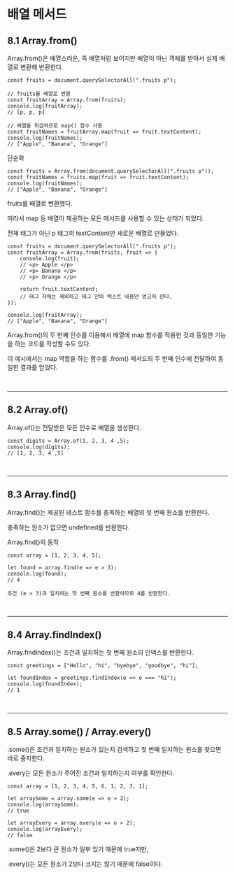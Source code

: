 # 배열 메서드

## 8.1 Array.from()

Array.from()은 배열스러운, 즉 배열처럼 보이지만 배열이 아닌 객체를 받아서 실제 배열로 변환해 반환한다.

```
const fruits = document.querySelectorAll(".fruits p");

// fruits를 배열로 변환
const fruitArray = Array.from(fruits);
console.log(fruitArray);
// [p, p, p]

// 배열을 취급하므로 map() 함수 사용
const fruitNames = fruitArray.map(fruit => fruit.textContent);
console.log(fruitNames);
// ["Apple", "Banana", "Orange"]
```

단순화
```
const fruits = Array.from(document.querySelectorAll(".fruits p"));
const fruitNames = fruits.map(fruit => fruit.textContent);
console.log(fruitNames);
// ["Apple", "Banana", "Orange"]
```

fruits를 배열로 변환했다.

따라서 map 등 배열이 제공하는 모든 메서드를 사용할 수 있는 상태가 되었다.

전체 태그가 아닌 p 태그의 textContent만 새로운 배열로 만들었다.

```
const fruits = document.querySelectorAll(".fruits p");
const fruitArray = Array.from(fruits, fruit => {
    console.log(fruit);
    // <p> Apple </p>
    // <p> Banana </p>
    // <p> Orange </p>

    return fruit.textContent;
    // 태그 자체는 제외하고 태그 안의 텍스트 내용만 얻고자 한다.
});

console.log(fruitArray);
// ["Apple", "Banana", "Orange"]
```

Array.from()의 두 번째 인수를 이용해서 배열에 map 함수를 적용헌 것과 동일한 기능을 하는 코드를 작성할 수도 있다.

이 예시에서는 map 역할을 하는 함수를 .from() 메서드의 두 번째 인수에 전달하여 동일한 결과를 얻었다.

<br>

---

## 8.2 Array.of()

Array.of()는 전달받은 모든 인수로 배열을 생성한다.

```
const digits = Array.of(1, 2, 3, 4 ,5);
console.log(digits);
// [1, 2, 3, 4 ,5]
```

<br>

---

## 8.3 Array.find()

Array.find()는 제공된 테스트 함수를 충족하는 배열의 첫 번째 원소를 반환한다.

충족하는 원소가 없으면 undefined를 반환한다.

Array.find()의 동작
```
const array = [1, 2, 3, 4, 5];

let found = array.find(e => e > 3);
console.log(found);
// 4
```

`조건 (e > 3)과 일치하는 첫 번째 원소를 반환하므로 4를 반환한다.`

<br>

---

## 8.4 Array.findIndex()

Array.findIndex()는 조건과 일치하는 첫 번째 원소의 인덱스를 반환한다.

```
const greetings = ["Hello", "hi", "byebye", "goodbye", "hi"];

let foundIndex = greetings.findIndex(e => e === "hi");
console.log(foundIndex);
// 1
```

<br>

---
## 8.5 Array.some() / Array.every()

.some()은 조건과 일치하는 원소가 있는지 검색하고 첫 번째 일치하는 원소를 찾으면 바로 중지한다.

.every는 모든 원소가 주어진 조건과 일치하는지 여부를 확인한다.

```
const array = [1, 2, 3, 4, 5, 6, 1, 2, 3, 1];

let arraySome = array.some(e => e > 2);
console.log(arraySome);
// true

let arrayEvery = array.every(e => e > 2);
console.log(arrayEvery);
// false
```

.some()은 2보다 큰 원소가 일부 있기 때문에 true지만,

.every()는 모든 원소가 2보다 크지는 않기 때문에 false이다.
